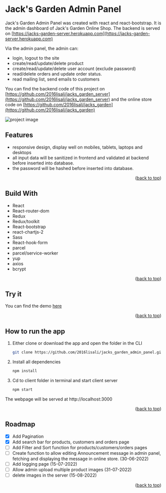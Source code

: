 # Jack's Garden Admin Panel

Jack's Garden Admin Panel was created with react and react-bootstrap. It is the admin dashboard of Jack's Garden Online Shop.
The backend is served on [https://jacks-garden-server.herokuapp.com](https://jacks-garden-server.herokuapp.com)

Via the admin panel, the admin can:

- login, logout to the site
- create/read/update/delete product
- create/read/update/delete user account (exclude password)
- read/delete orders and update order status.
- read mailing list, send emails to customers

You can find the backend code of this project on [https://github.com/2016lisali/jacks_garden_server](https://github.com/2016lisali/jacks_garden_server) and the online store code on [https://github.com/2016lisali/jacks_garden](https://github.com/2016lisali/jacks_garden)

![project image](https://github.com/2016lisali/lisas_portfolio/blob/main/public/assets/jacks_garden_admin_panel_responsive.jpg)

## Features

- responsive design, display well on mobiles, tablets, laptops and desktops
- all input data will be sanitized in frontend and validated at backend before inserted into database.
- the password will be hashed before inserted into database.

<p align="right">(<a href="#top">back to top</a>)</p>

## Build With

- React
- React-router-dom
- Redux
- Redux/toolkit
- React-bootstrap
- react-chartjs-2
- Sass
- React-hook-form
- parcel
- parcel/service-worker
- yup
- axios
- bcrypt

<p align="right">(<a href="#top">back to top</a>)</p>

## Try it

You can find the demo [here](https://jacksgardenadmin.netlify.app/)

<p align="right">(<a href="#top">back to top</a>)</p>

## How to run the app

1. Either clone or download the app and open the folder in the CLI

   ```sh
   git clone https://github.com/2016lisali/jacks_garden_admin_panel.git
   ```

2. Install all dependencies
   ```sh
   npm install
   ```
3. Cd to client folder in terminal and start client server
   ```sh
   npm start
   ```

The webpage will be served at http://localhost:3000

<p align="right">(<a href="#top">back to top</a>)</p>

## Roadmap

- [x] Add Pagination
- [x] Add search bar for products, customers and orders page
- [ ] Add Filter and Sort function for products/customers/orders pages
- [ ] Create function to allow editing Announcement message in admin panel,
      fetching and displaying the message in online store. (30-06-2022)
- [ ] Add logging page (15-07-2022)
- [ ] Allow admin upload multiple product images (31-07-2022)
- [ ] delete images in the server (15-08-2022)

<p align="right">(<a href="#top">back to top</a>)</p>
